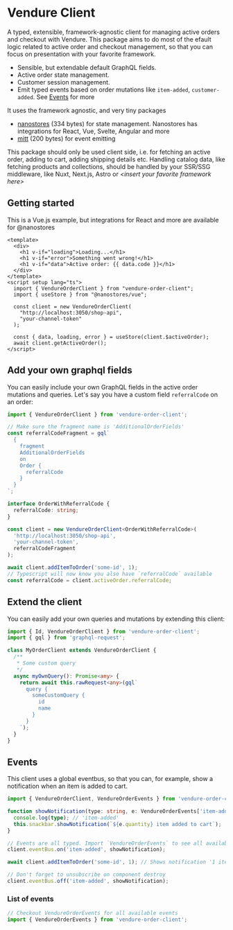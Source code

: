# Vendure Client

A typed, extensible, framework-agnostic client for managing active orders and checkout with Vendure. This package aims to do most of the efault logic related to active order and checkout management, so that you can focus on presentation with your favorite framework.

- Sensible, but extendable default GraphQL fields.
- Active order state management.
- Customer session management.
- Emit typed events based on order mutations like `item-added`, `customer-added`. See [Events](###Events) for more

It uses the framework agnostic, and very tiny packages

- [nanostores](https://github.com/nanostores/nanostores) (334 bytes) for state management. Nanostores has integrations for React, Vue, Svelte, Angular and more
- [mitt](https://www.npmjs.com/package/mitt) (200 bytes) for event emitting

This package should only be used client side, i.e. for fetching an active order, adding to cart, adding shipping details etc. Handling catalog data, like fetching products and collections, should be handled by your SSR/SSG middleware, like Nuxt, Next.js, Astro or _\<insert your favorite framework here\>_

## Getting started

This is a Vue.js example, but integrations for React and more are available for @nanostores

```vue
<template>
  <div>
    <h1 v-if="loading">Loading...</h1>
    <h1 v-if="error">Something went wrong!</h1>
    <h1 v-if="data">Active order: {{ data.code }}</h1>
  </div>
</template>
<script setup lang="ts">
  import { VendureOrderClient } from "vendure-order-client";
  import { useStore } from "@nanostores/vue";

  const client = new VendureOrderClient(
    "http://localhost:3050/shop-api",
    "your-channel-token"
  );

  const { data, loading, error } = useStore(client.$activeOrder);
  await client.getActiveOrder();
</script>

```

## Add your own graphql fields

You can easily include your own GraphQL fields in the active order mutations and queries. Let's say you have a custom field `referralCode` on an order:

```ts
import { VendureOrderClient } from 'vendure-order-client';

// Make sure the fragment name is 'AdditionalOrderFields'
const referralCodeFragment = gql`
  {
    fragment
    AdditionalOrderFields
    on
    Order {
      referralCode
    }
  }
`;

interface OrderWithReferralCode {
  referralCode: string;
}

const client = new VendureOrderClient<OrderWithReferralCode>(
  'http://localhost:3050/shop-api',
  'your-channel-token',
  referralCodeFragment
);

await client.addItemToOrder('some-id', 1);
// Typescript will now know you also have `referralCode` available
const referralCode = client.activeOrder.referralCode;
```

## Extend the client

You can easily add your own queries and mutations by extending this client:

```ts
import { Id, VendureOrderClient } from 'vendure-order-client';
import { gql } from 'graphql-request';

class MyOrderClient extends VendureOrderClient {
  /**
   * Some custom query
   */
  async myOwnQuery(): Promise<any> {
    return await this.rawRequest<any>(gql`
      query {
        someCustomQuery {
          id
          name
        }
      }
    `);
  }
}
```

## Events

This client uses a global eventbus, so that you can, for example, show a notification when an item is added to cart.

```ts
import { VendureOrderClient, VendureOrderEvents } from 'vendure-order-client';

function showNotification(type: string, e: VendureOrderEvents['item-added']) {
  console.log(type); // 'item-added'
  this.snackbar.showNotification(`${e.quantity} item added to cart`);
}

// Events are all typed. Import `VendureOrderEvents` to see all available events
client.eventBus.on('item-added', showNotification);

await client.addItemToOrder('some-id', 1); // Shows notification '1 item added to cart'

// Don't forget to unsubscribe on component destroy
client.eventBus.off('item-added', showNotification);
```

### List of events

```ts
// Checkout VendureOrderEvents for all available events
import { VendureOrderEvents } from 'vendure-order-client';
```
